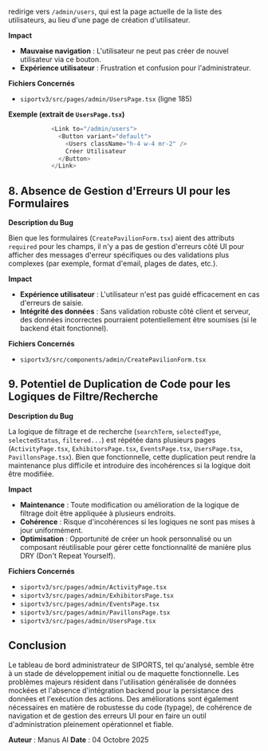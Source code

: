 redirige vers `/admin/users`, qui est la page actuelle de la liste des utilisateurs, au lieu d'une page de création d'utilisateur.

**Impact**

*   **Mauvaise navigation** : L'utilisateur ne peut pas créer de nouvel utilisateur via ce bouton.
*   **Expérience utilisateur** : Frustration et confusion pour l'administrateur.

**Fichiers Concernés**

*   `siportv3/src/pages/admin/UsersPage.tsx` (ligne 185)

**Exemple (extrait de `UsersPage.tsx`)**

```typescript
            <Link to="/admin/users">
              <Button variant="default">
                <Users className="h-4 w-4 mr-2" />
                Créer Utilisateur
              </Button>
            </Link>
```

## 8. Absence de Gestion d'Erreurs UI pour les Formulaires

**Description du Bug**

Bien que les formulaires (`CreatePavilionForm.tsx`) aient des attributs `required` pour les champs, il n'y a pas de gestion d'erreurs côté UI pour afficher des messages d'erreur spécifiques ou des validations plus complexes (par exemple, format d'email, plages de dates, etc.).

**Impact**

*   **Expérience utilisateur** : L'utilisateur n'est pas guidé efficacement en cas d'erreurs de saisie.
*   **Intégrité des données** : Sans validation robuste côté client et serveur, des données incorrectes pourraient potentiellement être soumises (si le backend était fonctionnel).

**Fichiers Concernés**

*   `siportv3/src/components/admin/CreatePavilionForm.tsx`

## 9. Potentiel de Duplication de Code pour les Logiques de Filtre/Recherche

**Description du Bug**

La logique de filtrage et de recherche (`searchTerm`, `selectedType`, `selectedStatus`, `filtered...`) est répétée dans plusieurs pages (`ActivityPage.tsx`, `ExhibitorsPage.tsx`, `EventsPage.tsx`, `UsersPage.tsx`, `PavillonsPage.tsx`). Bien que fonctionnelle, cette duplication peut rendre la maintenance plus difficile et introduire des incohérences si la logique doit être modifiée.

**Impact**

*   **Maintenance** : Toute modification ou amélioration de la logique de filtrage doit être appliquée à plusieurs endroits.
*   **Cohérence** : Risque d'incohérences si les logiques ne sont pas mises à jour uniformément.
*   **Optimisation** : Opportunité de créer un hook personnalisé ou un composant réutilisable pour gérer cette fonctionnalité de manière plus DRY (Don't Repeat Yourself).

**Fichiers Concernés**

*   `siportv3/src/pages/admin/ActivityPage.tsx`
*   `siportv3/src/pages/admin/ExhibitorsPage.tsx`
*   `siportv3/src/pages/admin/EventsPage.tsx`
*   `siportv3/src/pages/admin/PavillonsPage.tsx`
*   `siportv3/src/pages/admin/UsersPage.tsx`

## Conclusion

Le tableau de bord administrateur de SIPORTS, tel qu'analysé, semble être à un stade de développement initial ou de maquette fonctionnelle. Les problèmes majeurs résident dans l'utilisation généralisée de données mockées et l'absence d'intégration backend pour la persistance des données et l'exécution des actions. Des améliorations sont également nécessaires en matière de robustesse du code (typage), de cohérence de navigation et de gestion des erreurs UI pour en faire un outil d'administration pleinement opérationnel et fiable.

**Auteur** : Manus AI
**Date** : 04 Octobre 2025

